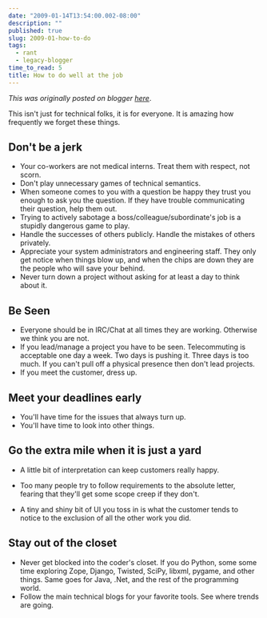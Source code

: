 ```yaml
---
date: "2009-01-14T13:54:00.002-08:00"
description: ""
published: true
slug: 2009-01-how-to-do
tags:
  - rant
  - legacy-blogger
time_to_read: 5
title: How to do well at the job
---
```


_This was originally posted on blogger [here](https://pydanny.blogspot.com/2009/01/how-to-do.html)_.

This isn't just for technical folks, it is for everyone. It is amazing how frequently we forget these things.

## Don't be a jerk

- Your co-workers are not medical interns. Treat them with respect, not scorn.
- Don't play unnecessary games of technical semantics.
- When someone comes to you with a question be happy they trust you enough to ask you the question. If they have trouble communicating their question, help them out.
- Trying to actively sabotage a boss/colleague/subordinate's job is a stupidly dangerous game to play.
- Handle the successes of others publicly. Handle the mistakes of others privately.
- Appreciate your system administrators and engineering staff. They only get notice when things blow up, and when the chips are down they are the people who will save your behind.
- Never turn down a project without asking for at least a day to think about it.

## Be Seen

- Everyone should be in IRC/Chat at all times they are working. Otherwise we think you are not.
- If you lead/manage a project you have to be seen. Telecommuting is acceptable one day a week. Two days is pushing it. Three days is too much. If you can't pull off a physical presence then don't lead projects.
- If you meet the customer, dress up.

## Meet your deadlines early

- You'll have time for the issues that always turn up.
- You'll have time to look into other things.

## Go the extra mile when it is just a yard

- A little bit of interpretation can keep customers really happy.

- Too many people try to follow requirements to the absolute letter, fearing that they'll get some scope creep if they don't.
- A tiny and shiny bit of UI you toss in is what the customer tends to notice to the exclusion of all the other work you did.

## Stay out of the closet

- Never get blocked into the coder's closet. If you do Python, some some time exploring Zope, Django, Twisted, SciPy, libxml, pygame, and other things. Same goes for Java, .Net, and the rest of the programming world.
- Follow the main technical blogs for your favorite tools. See where trends are going.
